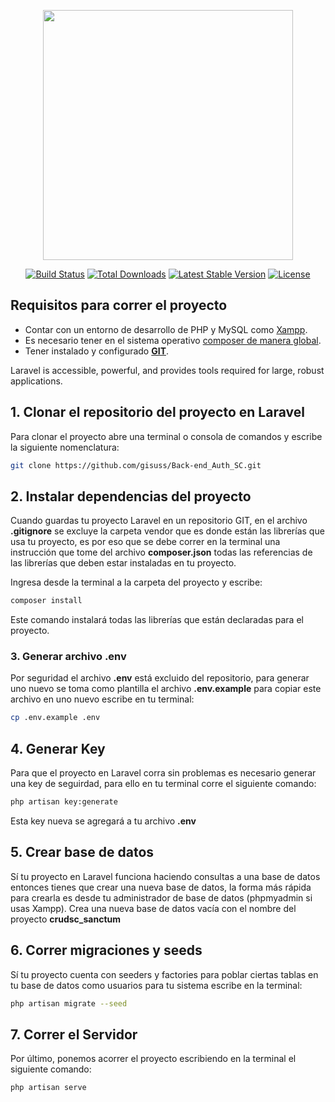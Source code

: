 <p align="center"><a href="https://laravel.com" target="_blank"><img src="https://raw.githubusercontent.com/laravel/art/master/logo-lockup/5%20SVG/2%20CMYK/1%20Full%20Color/laravel-logolockup-cmyk-red.svg" width="400"></a></p>

<p align="center">
<a href="https://travis-ci.org/laravel/framework"><img src="https://travis-ci.org/laravel/framework.svg" alt="Build Status"></a>
<a href="https://packagist.org/packages/laravel/framework"><img src="https://img.shields.io/packagist/dt/laravel/framework" alt="Total Downloads"></a>
<a href="https://packagist.org/packages/laravel/framework"><img src="https://img.shields.io/packagist/v/laravel/framework" alt="Latest Stable Version"></a>
<a href="https://packagist.org/packages/laravel/framework"><img src="https://img.shields.io/packagist/l/laravel/framework" alt="License"></a>
</p>

## Requisitos para correr el proyecto

- Contar con un entorno de desarrollo de PHP y MySQL como [Xampp](https://www.apachefriends.org/es/index.html).
- Es necesario tener en el sistema operativo [composer de manera global](https://www.youtube.com/watch?v=lPabQsgHvu0).
- Tener instalado y configurado **[GIT](https://www.youtube.com/watch?v=wHh3IgJvXcE)**.

Laravel is accessible, powerful, and provides tools required for large, robust applications.

## 1. Clonar el repositorio del proyecto en Laravel

Para clonar el proyecto abre una terminal o consola de comandos y escribe la siguiente nomenclatura:
```bash
git clone https://github.com/gisuss/Back-end_Auth_SC.git
```

## 2. Instalar dependencias del proyecto

Cuando guardas tu proyecto Laravel en un repositorio GIT, en el archivo **.gitignore** se excluye la carpeta vendor que es donde están las librerías que usa tu proyecto, es por eso que se debe correr en la terminal una instrucción que tome del archivo **composer.json** todas las referencias de las librerías que deben estar instaladas en tu proyecto.

Ingresa desde la terminal a la carpeta del proyecto y escribe:
```bash
composer install
```
Este comando instalará todas las librerías que están declaradas para el proyecto.

### 3. Generar archivo .env

Por seguridad el archivo **.env** está excluido del repositorio, para generar uno nuevo se toma como plantilla el archivo **.env.example** para copiar este archivo en uno nuevo escribe en tu terminal:
```bash
cp .env.example .env
```

## 4. Generar Key

Para que el proyecto en Laravel corra sin problemas es necesario generar una key de seguirdad, para ello en tu terminal corre el siguiente comando:
```bash
php artisan key:generate
```
Esta key nueva se agregará a tu archivo **.env**

## 5. Crear base de datos

Sí tu proyecto en Laravel funciona haciendo consultas a una base de datos entonces tienes que crear una nueva base de datos, la forma más rápida para crearla es desde tu administrador de base de datos (phpmyadmin si usas Xampp). Crea una nueva base de datos vacía con el nombre del proyecto **crudsc_sanctum**


## 6. Correr migraciones y seeds

Sí tu proyecto cuenta con seeders y factories para poblar ciertas tablas en tu base de datos como usuarios para tu sistema escribe en la terminal:
```bash
php artisan migrate --seed
```

## 7. Correr el Servidor

Por último, ponemos acorrer el proyecto escribiendo en la terminal el siguiente comando:
```bash
php artisan serve
```
